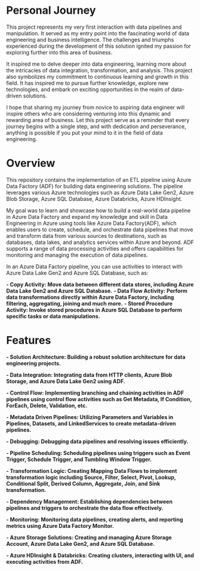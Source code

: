 # Personal Journey

This project represents my very first interaction with data pipelines and manipulation. It served as my entry point into the fascinating world of data engineering and business intelligence. The challenges and triumphs experienced during the development of this solution ignited my passion for exploring further into this area of business.

It inspired me to delve deeper into data engineering, learning more about the intricacies of data integration, transformation, and analysis. This project also symbolizes my commitment to continuous learning and growth in this field. It has inspired me to pursue further knowledge, explore new technologies, and embark on exciting opportunities in the realm of data-driven solutions.

I hope that sharing my journey from novice to aspiring data engineer will inspire others who are considering venturing into this dynamic and rewarding area of business. Let this project serve as a reminder that every journey begins with a single step, and with dedication and perseverance, anything is possible if you put your mind to it in the field of data engineering.





# Overview

This repository contains the implementation of an ETL pipeline using Azure Data Factory (ADF) for building data engineering solutions. The pipeline leverages various Azure technologies such as Azure Data Lake Gen2, Azure Blob Storage, Azure SQL Database, Azure Databricks, Azure HDInsight.

My goal was to learn and showcase how to build a real-world data pipeline in Azure Data Factory and expand my knowledge and skill in Data Engineering in Azure using tools like Azure Data Factory(ADF), which enables users to create, schedule, and orchestrate data pipelines that move and transform data from various sources to destinations, such as databases, data lakes, and analytics services within Azure and beyond. ADF supports a range of data processing activities and offers capabilities for monitoring and managing the execution of data pipelines.


In an Azure Data Factory pipeline, you can use activities to interact with Azure Data Lake Gen2 and Azure SQL Database, such as:

**- Copy Activity: Move data between different data stores, including Azure Data Lake Gen2 and Azure SQL Database.**
**- Data Flow Activity: Perform data transformations directly within Azure Data Factory, including filtering, aggregating, joining and much more.**
**- Stored Procedure Activity: Invoke stored procedures in Azure SQL Database to perform specific tasks or data manipulations.**


# Features

**- Solution Architecture: Building a robust solution architecture for data engineering projects.**<br />

**- Data Integration: Integrating data from HTTP clients, Azure Blob Storage, and Azure Data Lake Gen2 using ADF.**<br />

**- Control Flow: Implementing branching and chaining activities in ADF pipelines using control flow activities such as Get Metadata, If Condition, ForEach, Delete, Validation, etc.**<br />

**- Metadata Driven Pipelines: Utilizing Parameters and Variables in Pipelines, Datasets, and LinkedServices to create metadata-driven pipelines.**<br />

**- Debugging: Debugging data pipelines and resolving issues efficiently.**<br />

**- Pipeline Scheduling: Scheduling pipelines using triggers such as Event Trigger, Schedule Trigger, and Tumbling Window Trigger.**<br />

**- Transformation Logic: Creating Mapping Data Flows to implement transformation logic including Source, Filter, Select, Pivot, Lookup, Conditional Split, Derived Column, Aggregate, Join, and Sink transformation.**<br />

**- Dependency Management: Establishing dependencies between pipelines and triggers to orchestrate the data flow effectively.**<br />

**- Monitoring: Monitoring data pipelines, creating alerts, and reporting metrics using Azure Data Factory Monitor.**<br />

**- Azure Storage Solutions: Creating and managing Azure Storage Account, Azure Data Lake Gen2, and Azure SQL Database.**<br />

**- Azure HDInsight & Databricks: Creating clusters, interacting with UI, and executing activities from ADF.**<br />


